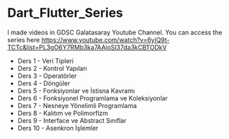 # Dart_Flutter_Series
I made videos in GDSC Galatasaray Youtube Channel. You can access the series here
https://www.youtube.com/watch?v=6yiQ9t-TCTc&list=PL3gO6Y7RMb3ka7AAjoSI37da3kCBTODkV

- Ders 1  - Veri Tipleri
- Ders 2  - Kontrol Yapıları
- Ders 3  - Operatörler
- Ders 4  - Döngüler
- Ders 5  - Fonksiyonlar ve İstisna Kavramı
- Ders 6  - Fonksiyonel Programlama ve Koleksiyonlar 
- Ders 7  - Nesneye Yönelimli Programlama
- Ders 8  - Kalıtım ve Polimorfizm
- Ders 9  - Interface ve Abstract Sınıflar
- Ders 10  - Asenkron İşlemler

